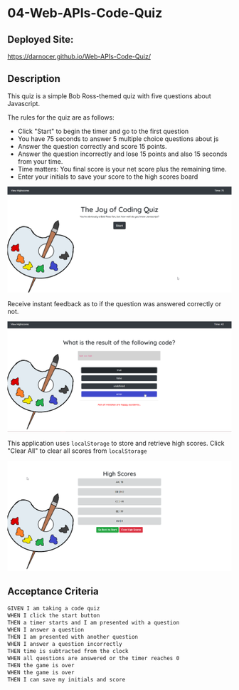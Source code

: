 # 04-Web-APIs-Code-Quiz

## Deployed Site:

https://darnocer.github.io/Web-APIs-Code-Quiz/

## Description

This quiz is a simple Bob Ross-themed quiz with five questions about Javascript.

The rules for the quiz are as follows:

- Click "Start" to begin the timer and go to the first question
- You have 75 seconds to answer 5 multiple choice questions about js
- Answer the question correctly and score 15 points.
- Answer the question incorrectly and lose 15 points and also 15 seconds from your time.
- Time matters: You final score is your net score plus the remaining time.
- Enter your initials to save your score to the high scores board

![codequiz](./Assets/images/codequiz.png)

Receive instant feedback as to if the question was answered correctly or not.

![codequiz](./Assets/images/codequiz2.png)

This application uses `localStorage` to store and retrieve high scores.
Click "Clear All" to clear all scores from `localStorage`

![codequiz](./Assets/images/codequiz3.png)

## Acceptance Criteria

```
GIVEN I am taking a code quiz
WHEN I click the start button
THEN a timer starts and I am presented with a question
WHEN I answer a question
THEN I am presented with another question
WHEN I answer a question incorrectly
THEN time is subtracted from the clock
WHEN all questions are answered or the timer reaches 0
THEN the game is over
WHEN the game is over
THEN I can save my initials and score
```
